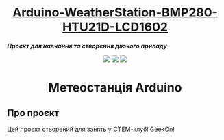 <h1 align="center"><a href="https://github.com/pavloeleva/Arduino-WeatherStation-BMP280-HTU21D-LCD1602/blob/main/README.md">Arduino-WeatherStation-BMP280-HTU21D-LCD1602</a></h1>
<p><strong><em>Проєкт для навчання та створення діючого приладу</em></strong></p>
<div id="badges_img" align="center">
<nolink>
  <a href=""><img src="https://img.shields.io/badge/STEM-education-blue" /></a>
  <img src="https://img.shields.io/badge/arduino-project-yellowgreen"/>
  <img src="https://img.shields.io/badge/arduino-learning-orange"/>
  </nolink>
</div>

<h1 align="center">Метеостанція Arduino</h1>
<h2>Про проєкт</h2>
<p>Цей проєкт створений для занять у СТЕМ-клубі GeekOn!</p>
